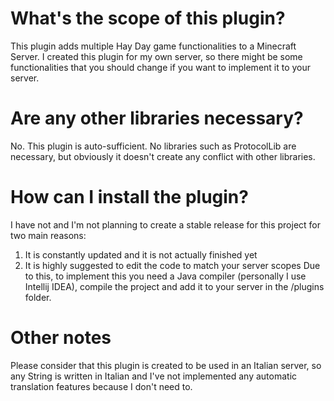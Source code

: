# What's the scope of this plugin?
This plugin adds multiple Hay Day game functionalities to a Minecraft Server. I created this plugin for my own server, so there might be some functionalities that you should change if you want to implement it to your server.
# Are any other libraries necessary?
No. This plugin is auto-sufficient. No libraries such as ProtocolLib are necessary, but obviously it doesn't create any conflict with other libraries.
# How can I install the plugin?
I have not and I'm not planning to create a stable release for this project for two main reasons:
1. It is constantly updated and it is not actually finished yet
2. It is highly suggested to edit the code to match your server scopes
Due to this, to implement this you need a Java compiler (personally I use Intellij IDEA), compile the project and add it to your server in the /plugins folder.
# Other notes
Please consider that this plugin is created to be used in an Italian server, so any String is written in Italian and I've not implemented any automatic translation features because I don't need to.
